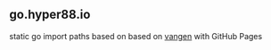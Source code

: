 ## go.hyper88.io

static go import paths based on based on [vangen](https://github.com/leighmcculloch/vangen) with GitHub Pages
